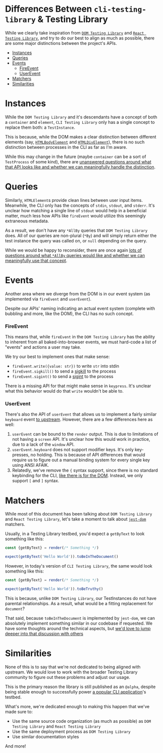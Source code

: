 # Differences Between `cli-testing-library` & Testing Library

While we clearly take inspiration from
[`DOM Testing Library`](https://github.com/testing-library/dom-testing-library)
and
[`React Testing Library`](https://github.com/testing-library/react-testing-library),
and try to do our best to align as much as possible, there are some major
distinctions between the project's APIs.

<!-- START doctoc generated TOC please keep comment here to allow auto update -->
<!-- DON'T EDIT THIS SECTION, INSTEAD RE-RUN doctoc TO UPDATE -->

- [Instances](#instances)
- [Queries](#queries)
- [Events](#events)
  - [FireEvent](#fireevent)
  - [UserEvent](#userevent)
- [Matchers](#matchers)
- [Similarities](#similarities)

<!-- END doctoc generated TOC please keep comment here to allow auto update -->

# Instances

While the `DOM Testing Library` and it's descendants have a concept of both a
`container` and `element`, `CLI Testing Library` only has a single concept to
replace them both: a `TestInstance`.

This is because, while the DOM makes a clear distinction between different
elements (say,
[`HTMLBodyElement`](https://developer.mozilla.org/en-US/docs/Web/API/HTMLBodyElement)
and
[`HTMLDivElement`](https://developer.mozilla.org/en-US/docs/Web/API/HTMLDivElement)),
there is no such distinction between processes in the CLI as far as I'm aware.

While this may change in the future (maybe `container` can be a sort of
`TestProcess` of some kind), there are
[unanswered questions around what that API looks like and whether we can meaningfully handle the distinction](https://github.com/crutchcorn/cli-testing-library/issues/2).

# Queries

Similarly, `HTMLElement`s provide clean lines between user input items.
Meanwhile, the CLI only has the concepts of `stdin`, `stdout`, and `stderr`.
It's unclear how matching a single line of `stdout` would help in a beneficial
matter, much less how APIs like `fireEvent` would utilize this seemingly
extraneous metadata.

As a result, we don't have any `*AllBy` queries that `DOM Testing Library` does.
All of our queries are non-plural (`*By`) and will simply return either the test
instance the query was called on, or `null` depending on the query.

While we would be happy to reconsider, there are once again
[lots of questions around what `*AllBy` queries would like and whether we can meaningfully use that concept](https://github.com/crutchcorn/cli-testing-library/issues/2).

# Events

Another area where we diverge from the DOM is in our event system (as
implemented via `fireEvent` and `userEvent`).

Despite our APIs' naming indicating an actual event system (complete with
bubbling and more, like the DOM), the CLI has no such concept.

### FireEvent

This means that, while `fireEvent` in the `DOM Testing Library` has the ability
to inherent from all baked-into-browser events, we must hard-code a list of
"events" and actions a user may take.

We try our best to implement ones that make sense:

- `fireEvent.write({value: str})` to write `str` into stdin
- `fireEvent.sigkill()` to send a
  [sigkill](<https://en.wikipedia.org/wiki/Signal_(IPC)#SIGKILL>) to the process
- `fireEvent.sigint()` to send a
  [sigint](<https://en.wikipedia.org/wiki/Signal_(IPC)#SIGINT>) to the process

There is a missing API for that might make sense in `keypress`. It's unclear
what this behavior would do that `write` wouldn't be able to.

### UserEvent

There's also the API of `userEvent` that allows us to implement a fairly similar
`keyboard` event
[to upstream](https://testing-library.com/docs/ecosystem-user-event/#keyboardtext-options).
However, there are a few differences here as well:

1. `userEvent` can be bound to the `render` output. This is due to limitations
   of not having a `screen` API. It's unclear how this would work in practice,
   due to a lack of the `window` API.
2. `userEvent.keyboard` does not support modifier keys. It's only key-presses,
   no holding. This is because of API differences that would require us to
   figure out a manual binding system for every single key using ANSI AFAIK.
3. Relatedly, we've remove the `{` syntax support, since there is no standard
   keybinding for the CLI,
   [like there is for the DOM](https://developer.mozilla.org/en-US/docs/Web/API/KeyboardEvent/code).
   Instead, we only support `[` and `]` syntax.

# Matchers

While most of this document has been talking about `DOM Testing Library` and
`React Testing Library`, let's take a moment to talk about
[`jest-dom`](https://github.com/testing-library/jest-dom) matchers.

Usually, in a Testing Library testbed, you'd expect a `getByText` to look
something like this:

```javascript
const {getByText} = render(/* Something */)

expect(getByText('Hello World')).toBeInTheDocument()
```

However, in today's version of `CLI Testing Library`, the same would look
something like this:

```javascript
const {getByText} = render(/* Something */)

expect(getByText('Hello World')).toBeTruthy()
```

This is because, unlike `DOM Testing Library`, our TestInstances do not have
parental relationships. As a result, what would be a fitting replacement for
`document`?

That said, because `toBeInTheDocument` is implemented by `jest-dom`, we can
absolutely implement something similar in our codebase if requested. We have
some thoughts around the technical aspects, but
[we'd love to jump deeper into that discussion with others](https://github.com/crutchcorn/cli-testing-library/issues/2)

# Similarities

None of this is to say that we're not dedicated to being aligned with upstream.
We would love to work with the broader Testing Library community to figure out
these problems and adjust our usage.

This is the primary reason the library is still published as an `@alpha`,
despite being stable enough to successfully power
[a popular CLI application](https://github.com/plopjs/plop/)'s testbed.

What's more, we're dedicated enough to making this happen that we've made sure
to:

- Use the same source code organization (as much as possible) as
  `DOM Testing Library` and `React Testing Library`
- Use the same deployment process as `DOM Testing Library`
- Use similar documentation styles

And more!
